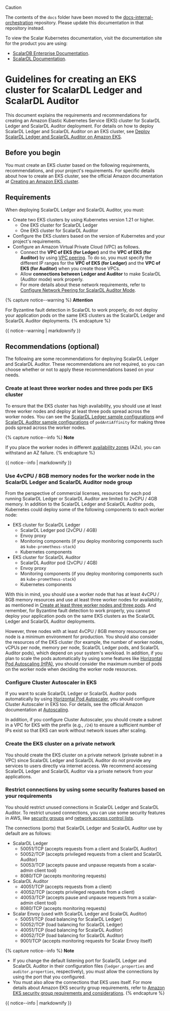 > [!CAUTION]
> 
> The contents of the `docs` folder have been moved to the [docs-internal-orchestration](https://github.com/scalar-labs/docs-internal-orchestration) repository. Please update this documentation in that repository instead.
> 
> To view the Scalar Kubernetes documentation, visit the documentation site for the product you are using:
> 
> - [ScalarDB Enterprise Documentation](https://scalardb.scalar-labs.com/docs/latest/scalar-kubernetes/deploy-kubernetes/).
> - [ScalarDL Documentation](https://scalardl.scalar-labs.com/docs/latest/scalar-kubernetes/deploy-kubernetes/).

# Guidelines for creating an EKS cluster for ScalarDL Ledger and ScalarDL Auditor

This document explains the requirements and recommendations for creating an Amazon Elastic Kubernetes Service (EKS) cluster for ScalarDL Ledger and ScalarDL Auditor deployment. For details on how to deploy ScalarDL Ledger and ScalarDL Auditor on an EKS cluster, see [Deploy ScalarDL Ledger and ScalarDL Auditor on Amazon EKS](./ManualDeploymentGuideScalarDLAuditorOnEKS.md).

## Before you begin

You must create an EKS cluster based on the following requirements, recommendations, and your project's requirements. For specific details about how to create an EKS cluster, see the official Amazon documentation at [Creating an Amazon EKS cluster](https://docs.aws.amazon.com/eks/latest/userguide/create-cluster.html).

## Requirements

When deploying ScalarDL Ledger and ScalarDL Auditor, you must:

* Create two EKS clusters by using Kubernetes version 1.21 or higher.
    * One EKS cluster for ScalarDL Ledger
    * One EKS cluster for ScalarDL Auditor
* Configure the EKS clusters based on the version of Kubernetes and your project's requirements.
* Configure an Amazon Virtual Private Cloud (VPC) as follows.
    * Connect the **VPC of EKS (for Ledger)** and the **VPC of EKS (for Auditor)** by using [VPC peering](https://docs.aws.amazon.com/vpc/latest/peering/what-is-vpc-peering.html). To do so, you must specify the different IP ranges for the **VPC of EKS (for Ledger)** and the **VPC of EKS (for Auditor)** when you create those VPCs.
    * Allow **connections between Ledger and Auditor** to make ScalarDL (Auditor mode) work properly.
    * For more details about these network requirements, refer to [Configure Network Peering for ScalarDL Auditor Mode](./NetworkPeeringForScalarDLAuditor.md).

{% capture notice--warning %}
**Attention**

For Byzantine fault detection in ScalarDL to work properly, do not deploy your application pods on the same EKS clusters as the ScalarDL Ledger and ScalarDL Auditor deployments.
{% endcapture %}

<div class="notice--warning">{{ notice--warning | markdownify }}</div>

## Recommendations (optional)

The following are some recommendations for deploying ScalarDL Ledger and ScalarDL Auditor. These recommendations are not required, so you can choose whether or not to apply these recommendations based on your needs.

### Create at least three worker nodes and three pods per EKS cluster

To ensure that the EKS cluster has high availability, you should use at least three worker nodes and deploy at least three pods spread across the worker nodes. You can see the [ScalarDL Ledger sample configurations](../conf/scalardl-custom-values.yaml) and [ScalarDL Auditor sample configurations](../conf/scalardl-audit-custom-values.yaml) of `podAntiAffinity` for making three pods spread across the worker nodes.

{% capture notice--info %}
**Note**

If you place the worker nodes in different [availability zones](https://docs.aws.amazon.com/AWSEC2/latest/UserGuide/using-regions-availability-zones.html) (AZs), you can withstand an AZ failure.
{% endcapture %}

<div class="notice--info">{{ notice--info | markdownify }}</div>

### Use 4vCPU / 8GB memory nodes for the worker node in the ScalarDL Ledger and ScalarDL Auditor node group

From the perspective of commercial licenses, resources for each pod running ScalarDL Ledger or ScalarDL Auditor are limited to 2vCPU / 4GB memory. In addition to the ScalarDL Ledger and ScalarDL Auditor pods, Kubernetes could deploy some of the following components to each worker node:

* EKS cluster for ScalarDL Ledger
  * ScalarDL Ledger pod (2vCPU / 4GB)
  * Envoy proxy
  * Monitoring components (if you deploy monitoring components such as `kube-prometheus-stack`)
  * Kubernetes components
* EKS cluster for ScalarDL Auditor
  * ScalarDL Auditor pod (2vCPU / 4GB)
  * Envoy proxy
  * Monitoring components (if you deploy monitoring components such as `kube-prometheus-stack`)
  * Kubernetes components

With this in mind, you should use a worker node that has at least 4vCPU / 8GB memory resources and use at least three worker nodes for availability, as mentioned in [Create at least three worker nodes and three pods](#create-at-least-three-worker-nodes-and-three-pods-per-eks-cluster). And remember, for Byzantine fault detection to work properly, you cannot deploy your application pods on the same EKS clusters as the ScalarDL Ledger and ScalarDL Auditor deployments.

However, three nodes with at least 4vCPU / 8GB memory resources per node is a minimum environment for production. You should also consider the resources of the EKS cluster (for example, the number of worker nodes, vCPUs per node, memory per node, ScalarDL Ledger pods, and ScalarDL Auditor pods), which depend on your system's workload. In addition, if you plan to scale the pods automatically by using some features like [Horizontal Pod Autoscaling (HPA)](https://kubernetes.io/docs/tasks/run-application/horizontal-pod-autoscale/), you should consider the maximum number of pods on the worker node when deciding the worker node resources.

### Configure Cluster Autoscaler in EKS

If you want to scale ScalarDL Ledger or ScalarDL Auditor pods automatically by using [Horizontal Pod Autoscaler](https://docs.aws.amazon.com/eks/latest/userguide/horizontal-pod-autoscaler.html), you should configure Cluster Autoscaler in EKS too. For details, see the official Amazon documentation at [Autoscaling](https://docs.aws.amazon.com/eks/latest/userguide/autoscaling.html#cluster-autoscaler).

In addition, if you configure Cluster Autoscaler, you should create a subnet in a VPC for EKS with the prefix (e.g., `/24`) to ensure a sufficient number of IPs exist so that EKS can work without network issues after scaling.

### Create the EKS cluster on a private network

You should create the EKS cluster on a private network (private subnet in a VPC) since ScalarDL Ledger and ScalarDL Auditor do not provide any services to users directly via internet access. We recommend accessing ScalarDL Ledger and ScalarDL Auditor via a private network from your applications.

### Restrict connections by using some security features based on your requirements

You should restrict unused connections in ScalarDL Ledger and ScalarDL Auditor. To restrict unused connections, you can use some security features in AWS, like [security groups](https://docs.aws.amazon.com/vpc/latest/userguide/VPC_SecurityGroups.html) and [network access control lists](https://docs.aws.amazon.com/vpc/latest/userguide/vpc-network-acls.html).

The connections (ports) that ScalarDL Ledger and ScalarDL Auditor use by default are as follows:

* ScalarDL Ledger
    * 50051/TCP (accepts requests from a client and ScalarDL Auditor)
    * 50052/TCP (accepts privileged requests from a client and ScalarDL Auditor)
    * 50053/TCP (accepts pause and unpause requests from a scalar-admin client tool)
    * 8080/TCP (accepts monitoring requests)
* ScalarDL Auditor
    * 40051/TCP (accepts requests from a client)
    * 40052/TCP (accepts privileged requests from a client)
    * 40053/TCP (accepts pause and unpause requests from a scalar-admin client tool)
    * 8080/TCP (accepts monitoring requests)
* Scalar Envoy (used with ScalarDL Ledger and ScalarDL Auditor)
    * 50051/TCP (load balancing for ScalarDL Ledger)
    * 50052/TCP (load balancing for ScalarDL Ledger)
    * 40051/TCP (load balancing for ScalarDL Auditor)
    * 40052/TCP (load balancing for ScalarDL Auditor)
    * 9001/TCP (accepts monitoring requests for Scalar Envoy itself)

{% capture notice--info %}
**Note**

- If you change the default listening port for ScalarDL Ledger and ScalarDL Auditor in their configuration files (`ledger.properties` and `auditor.properties`, respectively), you must allow the connections by using the port that you configured.
- You must also allow the connections that EKS uses itself. For more details about Amazon EKS security group requirements, refer to [Amazon EKS security group requirements and considerations](https://docs.aws.amazon.com/eks/latest/userguide/sec-group-reqs.html).
{% endcapture %}

<div class="notice--info">{{ notice--info | markdownify }}</div>
